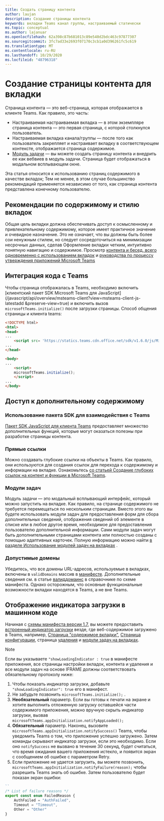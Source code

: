 ```yaml
---
title: Создать страницу контента
author: laujan
description: Создание страницы контента
keywords: вкладки Teams канал группы, настраиваемый статически
ms.topic: conceptual
ms.author: lajanuar
ms.openlocfilehash: 62a398c87b681013c89e540d2bdc463c97877307
ms.sourcegitcommit: 3fc7ad33e2693f07170c3cb1a0d396261fc5c619
ms.translationtype: MT
ms.contentlocale: ru-RU
ms.lasthandoff: 10/29/2020
ms.locfileid: "48796318"
---
```

# <a name="create-a-content-page-for-your-tab"></a>Создание страницы контента для вкладки

Страница контента — это веб-страница, которая отображается в клиенте Teams. Как правило, это часть:

* Настраиваемая настраиваемая вкладка — в этом экземпляре страница контента — это первая страница, с которой столкнулся пользователь.
* Настраиваемая вкладка канала/группы — после того как пользователь закрепляет и настраивает вкладку в соответствующем контексте, отображается страница содержимое.
* [Модуль задачи](~/task-modules-and-cards/what-are-task-modules.md) — вы можете создать страницу контента и внедрить ее как вебвиев в модуль задачи. Страница будет отображаться в модальном всплывающем окне.

Эта статья относится к использованию страниц содержимого в качестве вкладок; Тем не менее, в этом случае большинство рекомендаций применяется независимо от того, как страница контента представлена конечному пользователю.

## <a name="tab-content-and-style-guidelines"></a>Рекомендации по содержимому и стилю вкладок

Общая цель вкладки должна обеспечивать доступ к осмысленному и привлекательному содержимому, которое имеет практичное значение и очевидное назначение. Это не означает, что вы должны быть более сои ненужным стилем, но следует сосредоточиться на минимизации несрочных данных, сделав Оформление вкладки четким, интуитивно понятную навигацию и содержимое. Просмотр [контента и бесед, всего одновременно с использованием вкладок](~/tabs/design/tabs.md) и [руководства по процессу утверждения приложений Microsoft Teams](~/concepts/deploy-and-publish/appsource/prepare/frequently-failed-cases.md)

## <a name="integrate-your-code-with-teams"></a>Интеграция кода с Teams

Чтобы страница отображалась в Teams, необходимо включить [клиентский пакет SDK Microsoft Teams для JavaScript](/javascript/api/overview/msteams-client?view=msteams-client-js-latestadd &preserve-view=true) и включить вызов `microsoftTeams.initialize()` после загрузки страницы. Способ общения страницы и клиента teams:

```html
<!DOCTYPE html>
<html>
<head>
...
    <script src= 'https://statics.teams.cdn.office.net/sdk/v1.6.0/js/MicrosoftTeams.min.js'></script>
...
</head>

<body>
...
    <script>
    microsoftTeams.initialize();
    </script>
...
</body>
```

## <a name="accessing-additional-content"></a>Доступ к дополнительному содержимому

### <a name="using-the-sdk-to-interact-with-teams"></a>Использование пакета SDK для взаимодействия с Teams

[Пакет SDK JavaScript для клиента Teams](~/tabs/how-to/using-teams-client-sdk.md) предоставляет множество дополнительных функций, которые могут оказаться полезны при разработке страницы контента.

### <a name="deep-links"></a>Прямые ссылки

Можно создавать глубокие ссылки на объекты в Teams. Как правило, они используются для создания ссылок для перехода к содержимому и информации на вкладке. Ознакомьтесь [со статьей Создание глубоких ссылок на контент и функции в Microsoft Teams](~/concepts/build-and-test/deep-links.md).

### <a name="task-modules"></a>Модули задач

Модуль задачи — это модальный всплывающий интерфейс, который можно запустить на вкладке. Как правило, на странице содержимого не требуется перемещаться по нескольким страницам. Вместо этого вы будете использовать модули задач для предоставления форм для сбора дополнительных сведений, отображения сведений об элементе в списке или в любое другое время, необходимое для предоставления пользователю дополнительной информации. Сами модули задач могут быть дополнительными страницами контента или полностью созданы с помощью адаптивных карточек. Полную информацию можно найти [в разделе Использование модулей задач на вкладках](~/task-modules-and-cards/task-modules/task-modules-tabs.md) .

### <a name="valid-domains"></a>Допустимые домены

Убедитесь, что все домены URL-адресов, используемые в вкладках, включены в `validDomains` массив в [манифесте](~/concepts/build-and-test/apps-package.md). Дополнительные сведения см. в статье [валиддомаинс](~/resources/schema/manifest-schema.md#validdomains) в справочнике по схеме манифеста. Однако осторожным, что основные функциональные возможности вкладки находятся в Teams, а не вне Teams.

## <a name="show-a-native-loading-indicator"></a>Отображение индикатора загрузки в машинном коде

Начиная с [схемы манифеста версии 1.7](../../../resources/schema/manifest-schema.md), вы можете предоставить [встроенный индикатор загрузки](../../../resources/schema/manifest-schema.md#showloadingindicator) везде, где веб-содержимое загружено в Teams, например, [Страница "содержимое вкладки"](#integrate-your-code-with-teams), [Страница конфигурации](configuration-page.md), страница [удаления](removal-page.md) и [модули задач на вкладках](../../../task-modules-and-cards/task-modules/task-modules-tabs.md).

> [!NOTE]
> Если вы указываете  `"showLoadingIndicator : true`  в манифесте приложения, все страницы настройки вкладок, контента и удаления и все модули задач на основе IFRAME должны соответствовать обязательному протоколу ниже:

1. Чтобы показать индикатор загрузки, добавьте `"showLoadingIndicator": true` его в манифест. 
2. Не забудьте позвонить `microsoftTeams.initialize();` .
3. **Необязательный** параметр. Если вы готовы к печати на экране и хотите выполнить отложенную загрузку оставшейся части содержимого приложения, можно вручную скрыть индикатор загрузки, вызвав `microsoftTeams.appInitialization.notifyAppLoaded();`
4. **Обязательный** параметр. Наконец, вызовите `microsoftTeams.appInitialization.notifySuccess()` Teams, чтобы уведомить Teams о том, что приложение успешно загружено. Затем команды скрывают индикатор загрузки, если это необходимо. Если оно  `notifySuccess`  не вызвано в течение 30 секунд, будет считаться, что время ожидания вашего приложения истекло, и появится экран с сообщением об ошибке с параметром Retry.
5. Если приложение не удается загрузить, вы можете позвонить, `microsoftTeams.appInitialization.notifyFailure(reason);` чтобы разрешить Teams знать об ошибке. Затем пользователю будет показан экран ошибки:

```typescript
``
/* List of failure reasons */
export const enum FailedReason {
    AuthFailed = "AuthFailed",
    Timeout = "Timeout",
    Other = "Other"
}
```
>
